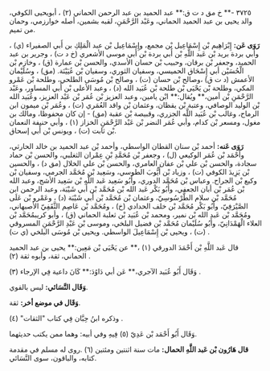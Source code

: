 ٣٧٢٥ -** خ مق د ت ق:** عبد الحميد بن عبد الرحمن الحماني (٢) ، أبويحيى الكوفي، والد يحيى بن عبد الحميد الحماني، وعَبْد الرَّحْمَنِ، لقبه بشمين، أصله خوارزمي، وحمان من تميم.

**رَوَى عَن:** إِبْرَاهِيم بْن إِسْمَاعِيل بْن مجمع، وإِسْمَاعِيل بْن عبد الْمَلِكِ بن أَبي الصفيراء (ي) ، وأبي بردة بريد بْن عَبد اللَّهِ بْن أَبي بردة بْن أَبي موسى الأشعري (خ د ت) ، وجرير بن عبد الحميد، وجعفر بْن برقان، وحبيب بْن حسان الأسدي، والحسن بْن عمارة (ق) ، وخازم بْن الْحُسَيْن أبي إِسْحَاق الحميسي، وسفيان الثوري، وسفيان بْن عُيَيْنَة. (مق) ، وسُلَيْمان الأعمش (د ت ق) ،وصالح بْن حسان (ت) ، وصالح بْن مُوسَى الطلحي، وطلحة بْن عَمْرو المكي، وطلحة بْن يَحْيَى بْن طلحة بْن عُبَيد الله (د) ، وعبد الأعلى بْن أَبي المساور، وعَبْد الرَّحْمَنِ بْن أمين،** ويُقال:** ابْن يامين، وعبد العزيز بْن عُمَر بْن عَبْد العزيز، وعُبَيد الله بْن الوليد الوصافي، وعتبة بْن يقظان، وعثمان بْن واقد العُمَري (ت) ، وعُمَر بْن ميمون ابن الرماح، وغالب بْن عُبَيد اللَّه الجزري، وقبيصة بْن عقبة (مق) - إن كان محفوظا، ومالك بن مغول، ومسعر بْن كدام، وأبي عُمَر النضر بْن عَبْد الرَّحْمَنِ الخزاز (١) ، وأبي حنيفة النعمان بْن ثابت (ت) ، ويونس بْن أَبي إسحاق.

**رَوَى عَنه:** أحمد بْن سنان القطان الواسطي، وأحمد بْن عبد الحميد بن خالد الحارثي، وأَحْمَد بْن عُمَر الوكيعي (ل) ، وجعفر بْن مُحَمَّدِ بْنِ عِمْران الثغلبي، والحسن بْن حماد سجادة، والحسن بْن علي بْن عفان العامري، والحسن بْن علي الخلال (مق د) ، والحسين بْن يَزِيدَ الكوفي (ت) ، وزياد بْن أَيُّوبَ الطوسي، وسَعِيد بْن مُحَمَّد الجرمي، وسفيان بْن وكيع بْن الجراح. وعباس بْن مُحَمَّد الدوري، وأَبُو سَعِيد عَبد اللَّهِ بْن سَعِيد الأشج، وعبد الله بْن عُمَر بْن أبان الجعفي، وأَبُو بَكْر عَبد الله بْن مُحَمَّد بْن أَبي شَيْبَة، وعبد الرحمن ابن مُحَمَّد بْن سلام الطَّرْسُوسِيّ، وعثمان بْن مُحَمَّد بْن أَبي شَيْبَة (د) ، وعَمْرو بْن عَلَى الصَّيْرَفِيّ، وأَبُو بَكْر مُحَمَّد بْن خلف الحدادي (خ) ، ومُحَمَّد بْن عَاصِم الثَّقَفِيّ الأصبهاني، ومُحَمَّد بْن عَبد الله بْن نمير، ومحمد بْن عُبَيد بْن ثعلبة الحماني (ق) ، وأبو كريبمُحَمَّد بْن العلاء الْهَمْدَانِيّ، وأَبُو سُلَيْمان مُحَمَّد بْن فضيل البلخي، وموسى بْن عَبْدِ الرَّحْمَنِ المسروقي (ت) ، ويحيى بْن إِسْمَاعِيلَ الواسطي. ويحيى بْن مُوسَى البلخي (ي ت) .

قال عَبد اللَّهِ بْن أَحْمَدَ الدورقي (١) ،** عن يَحْيَى بْن مَعِين:** يحيى بن عبد الحميد الحماني، ثقة، وأبوه ثقة (٢) .

وَقَال أَبُو عُبَيد الآجري،** عَن أبي دَاوُدَ:** كَانَ داعية فِي الإرجاء (٣) .

**وَقَال النَّسَائي:** ليس بالقوي.

**وَقَال في موضع أخر:** ثقة.

وذكره ابنُ حِبَّان فِي كتاب "الثقات" (٤) .

وَقَال أَبُو أَحْمَد بْن عَدِيّ (٥) فِيهِ وفي أبيه: وهما ممن يكتب حديثهما.

**قال هَارُون بْن عَبد اللَّهِ الحمال:** مات سنة اثنتين ومئتين (٦) .روى له مسلم في مقدمة كتابه، والباقون، سوى النَّسَائي.